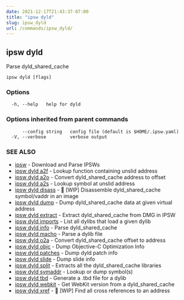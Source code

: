 ```yaml
---
date: 2021-12-17T21:43:37-07:00
title: "ipsw dyld"
slug: ipsw_dyld
url: /commands/ipsw_dyld/
---
```

## ipsw dyld

Parse dyld_shared_cache

```
ipsw dyld [flags]
```

### Options

```
  -h, --help   help for dyld
```

### Options inherited from parent commands

```
      --config string   config file (default is $HOME/.ipsw.yaml)
  -V, --verbose         verbose output
```

### SEE ALSO

* [ipsw](/cmd/ipsw/)	 - Download and Parse IPSWs
* [ipsw dyld a2f](/cmd/ipsw_dyld_a2f/)	 - Lookup function containing unslid address
* [ipsw dyld a2o](/cmd/ipsw_dyld_a2o/)	 - Convert dyld_shared_cache address to offset
* [ipsw dyld a2s](/cmd/ipsw_dyld_a2s/)	 - Lookup symbol at unslid address
* [ipsw dyld disass](/cmd/ipsw_dyld_disass/)	 - 🚧 [WIP] Disassemble dyld_shared_cache symbol/vaddr in an image
* [ipsw dyld dump](/cmd/ipsw_dyld_dump/)	 - Dump dyld_shared_cache data at given virtual address
* [ipsw dyld extract](/cmd/ipsw_dyld_extract/)	 - Extract dyld_shared_cache from DMG in IPSW
* [ipsw dyld imports](/cmd/ipsw_dyld_imports/)	 - List all dylibs that load a given dylib
* [ipsw dyld info](/cmd/ipsw_dyld_info/)	 - Parse dyld_shared_cache
* [ipsw dyld macho](/cmd/ipsw_dyld_macho/)	 - Parse a dylib file
* [ipsw dyld o2a](/cmd/ipsw_dyld_o2a/)	 - Convert dyld_shared_cache offset to address
* [ipsw dyld objc](/cmd/ipsw_dyld_objc/)	 - Dump Objective-C Optimization Info
* [ipsw dyld patches](/cmd/ipsw_dyld_patches/)	 - Dump dyld patch info
* [ipsw dyld slide](/cmd/ipsw_dyld_slide/)	 - Dump slide info
* [ipsw dyld split](/cmd/ipsw_dyld_split/)	 - Extracts all the dyld_shared_cache libraries
* [ipsw dyld symaddr](/cmd/ipsw_dyld_symaddr/)	 - Lookup or dump symbol(s)
* [ipsw dyld tbd](/cmd/ipsw_dyld_tbd/)	 - Generate a .tbd file for a dylib
* [ipsw dyld webkit](/cmd/ipsw_dyld_webkit/)	 - Get WebKit version from a dyld_shared_cache
* [ipsw dyld xref](/cmd/ipsw_dyld_xref/)	 - 🚧 [WIP] Find all cross references to an address

